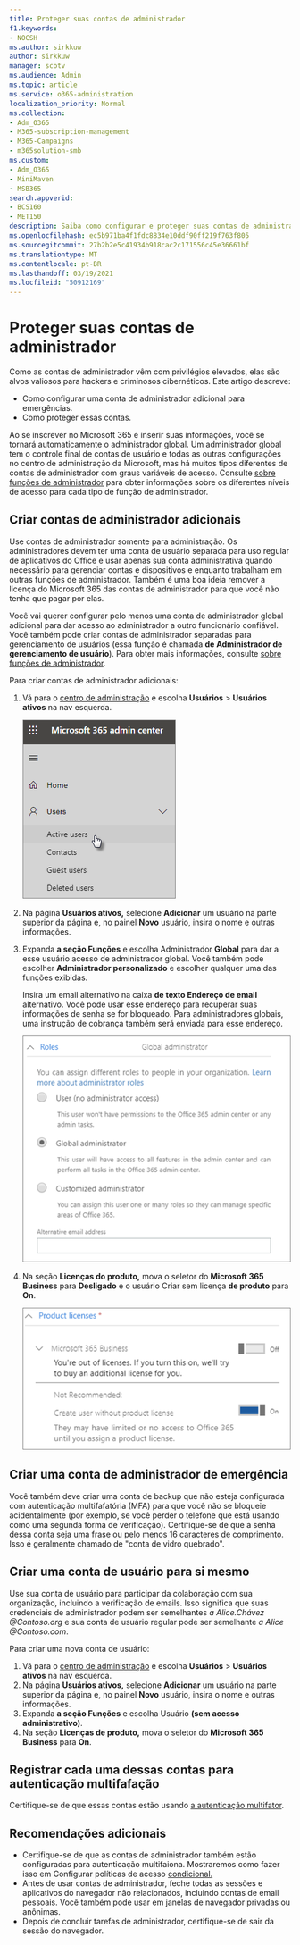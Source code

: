 ```yaml
---
title: Proteger suas contas de administrador
f1.keywords:
- NOCSH
ms.author: sirkkuw
author: sirkkuw
manager: scotv
ms.audience: Admin
ms.topic: article
ms.service: o365-administration
localization_priority: Normal
ms.collection:
- Adm_O365
- M365-subscription-management
- M365-Campaigns
- m365solution-smb
ms.custom:
- Adm_O365
- MiniMaven
- MSB365
search.appverid:
- BCS160
- MET150
description: Saiba como configurar e proteger suas contas de administrador.
ms.openlocfilehash: ec5b971ba4f1fdc8834e10ddf90ff219f763f805
ms.sourcegitcommit: 27b2b2e5c41934b918cac2c171556c45e36661bf
ms.translationtype: MT
ms.contentlocale: pt-BR
ms.lasthandoff: 03/19/2021
ms.locfileid: "50912169"
---
```

# <a name="protect-your-administrator-accounts"></a>Proteger suas contas de administrador

Como as contas de administrador vêm com privilégios elevados, elas são alvos valiosos para hackers e criminosos cibernéticos. Este artigo descreve:

- Como configurar uma conta de administrador adicional para emergências.
- Como proteger essas contas.

Ao se inscrever no Microsoft 365 e inserir suas informações, você se tornará automaticamente o administrador global. Um administrador global tem o controle final de contas de usuário e todas as outras configurações no centro de administração da Microsoft, mas há muitos tipos diferentes de contas de administrador com graus variáveis de acesso. Consulte [sobre funções de administrador](/office365/admin/add-users/about-admin-roles) para obter informações sobre os diferentes níveis de acesso para cada tipo de função de administrador.

## <a name="create-additional-admin-accounts"></a>Criar contas de administrador adicionais

Use contas de administrador somente para administração. Os administradores devem ter uma conta de usuário separada para uso regular de aplicativos do Office e usar apenas sua conta administrativa quando necessário para gerenciar contas e dispositivos e enquanto trabalham em outras funções de administrador. Também é uma boa ideia remover a licença do Microsoft 365 das contas de administrador para que você não tenha que pagar por elas.

Você vai querer configurar pelo menos uma conta de administrador global adicional para dar acesso ao administrador a outro funcionário confiável. Você também pode criar contas de administrador separadas para gerenciamento de usuários (essa função é chamada **de Administrador de gerenciamento de usuário**). Para obter mais informações, consulte [sobre funções de administrador](/office365/admin/add-users/about-admin-roles).

Para criar contas de administrador adicionais:

 1. Vá para o <a href="https://go.microsoft.com/fwlink/p/?linkid=837890" target="_blank">centro de administração</a> e escolha **Usuários** \> **Usuários ativos** na nav esquerda.

    ![Escolha Usuários e usuários ativos na nav esquerda](../media/Activeusers.png)

 2. Na página **Usuários ativos,** selecione **Adicionar** um usuário na parte superior da página e, no painel **Novo** usuário, insira o nome e outras informações.
 3. Expanda **a seção Funções** e escolha Administrador **Global** para dar a esse usuário acesso de administrador global. Você também pode escolher **Administrador personalizado** e escolher qualquer uma das funções exibidas.

    Insira um email alternativo na caixa **de texto Endereço de email** alternativo. Você pode usar esse endereço para recuperar suas informações de senha se for bloqueado. Para administradores globais, uma instrução de cobrança também será enviada para esse endereço.

    ![Escolha a função de administrador](../media/adminroles.png)

 4. Na seção **Licenças do produto,** mova o seletor do **Microsoft 365 Business** para **Desligado** e o usuário Criar sem licença **de produto** para **On**.

    ![Escolha a licença do produto](../media/productlicense.png)

## <a name="create-an-emergency-admin-account"></a>Criar uma conta de administrador de emergência

Você também deve criar uma conta de backup que não esteja configurada com autenticação multifafatória (MFA) para que você não se bloqueie acidentalmente (por exemplo, se você perder o telefone que está usando como uma segunda forma de verificação). Certifique-se de que a senha dessa conta seja uma frase ou pelo menos 16 caracteres de comprimento. Isso é geralmente chamado de "conta de vidro quebrado".

## <a name="create-a-user-account-for-yourself"></a>Criar uma conta de usuário para si mesmo

Use sua conta de usuário para participar da colaboração com sua organização, incluindo a verificação de emails. Isso significa que suas credenciais de administrador podem ser semelhantes  *a Alice.Chávez <span></span> @Contoso.org* e sua conta de usuário regular pode ser semelhante *a Alice <span></span> @Contoso.com*.

Para criar uma nova conta de usuário:

1. Vá para o <a href="https://go.microsoft.com/fwlink/p/?linkid=837890" target="_blank">centro de administração</a> e escolha **Usuários** \> **Usuários ativos** na nav esquerda.
2. Na página **Usuários ativos,** selecione **Adicionar** um usuário na parte superior da página e, no painel **Novo** usuário, insira o nome e outras informações.
3. Expanda **a seção Funções** e escolha Usuário **(sem acesso administrativo)**.
4. Na seção **Licenças de produto,** mova o seletor do **Microsoft 365 Business** para **On**.

## <a name="register-each-of-these-accounts-for-multi-factor-authentication"></a>Registrar cada uma dessas contas para autenticação multifafação

Certifique-se de que essas contas estão usando [a autenticação multifator](m365-campaigns-multifactor-authenication.md).

## <a name="additional-recommendations"></a>Recomendações adicionais

- Certifique-se de que as contas de administrador também estão configuradas para autenticação multifaiona. Mostraremos como fazer isso em Configurar políticas de acesso [condicional.](m365-campaigns-conditional-access.md)
- Antes de usar contas de administrador, feche todas as sessões e aplicativos do navegador não relacionados, incluindo contas de email pessoais. Você também pode usar em janelas de navegador privadas ou anônimas.
- Depois de concluir tarefas de administrador, certifique-se de sair da sessão do navegador.